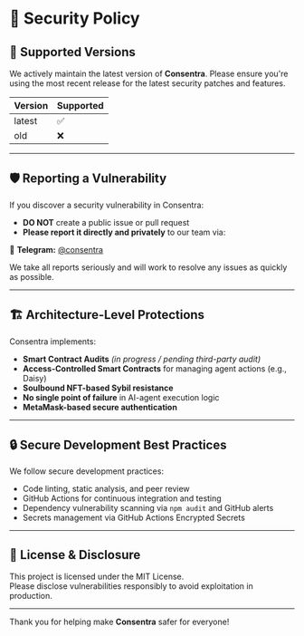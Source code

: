 # 🔐 Security Policy

## 📅 Supported Versions

We actively maintain the latest version of **Consentra**. Please ensure you're using the most recent release for the latest security patches and features.

| Version | Supported          |
|---------|--------------------|
| latest  | ✅                 |
| old     | ❌                 |

---

## 🛡️ Reporting a Vulnerability

If you discover a security vulnerability in Consentra:

- **DO NOT** create a public issue or pull request
- **Please report it directly and privately** to our team via:

📨 **Telegram:** [@consentra](https://t.me/consentra)

We take all reports seriously and will work to resolve any issues as quickly as possible.

---

## 🏗️ Architecture-Level Protections

Consentra implements:

- **Smart Contract Audits** *(in progress / pending third-party audit)*
- **Access-Controlled Smart Contracts** for managing agent actions (e.g., Daisy)
- **Soulbound NFT-based Sybil resistance**
- **No single point of failure** in AI-agent execution logic
- **MetaMask-based secure authentication**

---

## 🔒 Secure Development Best Practices

We follow secure development practices:

- Code linting, static analysis, and peer review
- GitHub Actions for continuous integration and testing
- Dependency vulnerability scanning via `npm audit` and GitHub alerts
- Secrets management via GitHub Actions Encrypted Secrets

---

## 📃 License & Disclosure

This project is licensed under the MIT License.  
Please disclose vulnerabilities responsibly to avoid exploitation in production.

---

Thank you for helping make **Consentra** safer for everyone!
